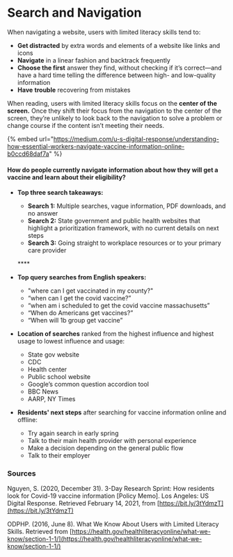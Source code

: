 # Search and Navigation

When navigating a website, users with limited literacy skills tend to:

* **Get distracted** by extra words and elements of a website like links and icons
* **Navigate** in a linear fashion and backtrack frequently
* **Choose the first** answer they find, without checking if it’s correct—and have a hard time telling the difference between high- and low-quality information
* **Have** **trouble** recovering from mistakes

When reading, users with limited literacy skills focus on the **center of the screen.** Once they shift their focus from the navigation to the center of the screen, they’re unlikely to look back to the navigation to solve a problem or change course if the content isn’t meeting their needs.

{% embed url="https://medium.com/u-s-digital-response/understanding-how-essential-workers-navigate-vaccine-information-online-b0ccd68daf7a" %}

#### **How do people currently navigate information about how they will get a vaccine and learn about their eligibility?**

* **Top three search takeaways:**

  * **Search 1:** Multiple searches, vague information, PDF downloads, and no answer
  * **Search 2:** State government and public health websites that highlight a prioritization framework, with no current details on next steps
  * **Search 3:** Going straight to workplace resources or to your primary care provider

  \*\*\*\*

* **Top query searches from English speakers:** 

  * "where can I get vaccinated in my county?"
  * “when can I get the covid vaccine?”
  * “when am i scheduled to get the covid vaccine massachusetts”
  * “When do Americans get vaccines?”
  * “When will 1b group get vaccine”

* **Location of searches** ranked from the highest influence and highest usage to lowest influence and usage:

  * State gov website
  * CDC
  * Health center
  * Public school website
  * Google’s common question accordion tool
  * BBC News
  * AARP, NY Times

* **Residents' next steps** after searching for vaccine information online and offline:
  * Try again search in early spring
  * Talk to their main health provider with personal experience
  * Make a decision depending on the general public flow
  * Talk to their employer

### **Sources**

Nguyen, S. \(2020, December 31\). 3-Day Research Sprint: How residents look for Covid-19 vaccine information \[Policy Memo\]. Los Angeles: US Digital Response. Retrieved February 14, 2021, from [https://bit.ly/3tYdmzT](https://bit.ly/3tYdmzT) 

ODPHP. \(2016, June 8\). What We Know About Users with Limited Literacy Skills. Retrieved from [https://health.gov/healthliteracyonline/what-we-know/section-1-1/](https://health.gov/healthliteracyonline/what-we-know/section-1-1/) 

